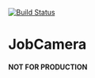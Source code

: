 [![Build Status](https://travis-ci.org/cfiorini/job_camera.svg?branch=master)](https://travis-ci.org/cfiorini/job_camera)

JobCamera
===

#### NOT FOR PRODUCTION